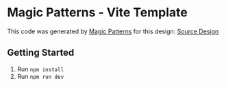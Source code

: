 # Magic Patterns - Vite Template

This code was generated by [Magic Patterns](https://magicpatterns.com) for this design: [Source Design](https://www.magicpatterns.com/c/3beczksv7wuu4jhmga6ao8)

## Getting Started

1. Run `npm install`
2. Run `npm run dev`
